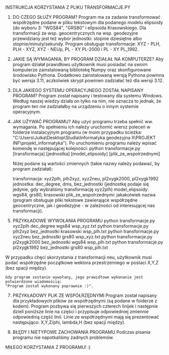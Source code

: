 INSTRUKCJA KORZYSTANIA Z PLIKU TRANSFORMACJE.PY

1. DO CZEGO SŁUŻY PROGRAM?
	Program ma za zadanie transformować współrzędne podane w pliku tekstowym dla podanego modelu elipsoidy (do wyboru 3: "WGS84", "GRS80" i
	elipsoida Krasowskiego. Dla transformacji ze wsp. geocentrycznych na wsp. geodezyjne przewidziany jest też wybór jednostki: stopnie 
	dziesiętne albo stopnie/minuty/sekundy. Program obsługuje transformacje: XYZ - PLH, PLH - XYZ, XYZ - NEUp, PL - XY PL-2000 i
	PL - XY PL_1992.

2. JAKIE SĄ WYMAGANIA, BY PROGRAM DZIAŁAŁ NA KOMPUTERZE?
	Aby program działał prawidłowo użytkownik musi posiadać na swoim komputerze zainstalowaną bibliotekę Numpy oraz skonfigurowane
	środowisko Pythona. Dodatkowo zainstalowaną wersją Pythona powinna być wersja 3.11, aczkolwiek skrypt powinien zadziałać też 
	dla wersji 3.12.

3. DLA JAKIEGO SYSTEMU OPERACYJNEGO ZOSTAŁ NAPISANY PROGRAM?
	Program został napisany i testowany dla systemu Windows. Według naszej wiedzy działa on tylko na nim, nie oznacza to jednak, że
	program ten nie zadziałałby na urządzeniu o innym systemie operacyjnym.
	
4. JAK UŻYWAĆ PROGRAMU?
	Aby użyć programu trzeba spełnić ww. wymagania. Po spełnieniu ich należy uruchomić wiersz poleceń w folderze instalacyjnym programu
	(w moim przypadku ścieżka: "C:\Users\Julka\Desktop\Studia\Informatyka geodezyjna II\PROJEKT INF\projekt_informatyka").
	Po uruchomieniu programu należy wpisać komendę w następującej kolejności:
	python transformacje.py [transformacja] [jednostka] [model_elipsoidy] [plik_ze_wspolrzednymi]
	  
	Niżej podane są wartości zmiennych (takie nazwy należy podawać, by program zadziałał):
	  
	transformacja: xyz2plh, plh2xyz, xyz2neu, pl2xygk2000, pl2xygk1992
	jednostka: dec_degree, dms, bez_jednostki (jednostkę podaje się jedynie, gdy wybraliśmy transformację xyz2plh)
	model_elipsoidy: wgs84, grs80, krasowski
	plik_ze_wspolrzednymi: jakakolwiek nazwa (program obsługuje pliki tekstowe zawierające współrzędne geocentryczne, jak i geodezyjne - w zależności od interesującej nas transformacji).

5. PRZYKŁADOWE WYWOŁANIA PROGRAMU
	python transformacje.py xyz2plh dec_degree wgs84 wsp_xyz.txt
	python transformacje.py plh2xyz bez_jednostki krasowski wsp_plh.txt
	python transformacje.py xyz2neu bez_jednostki grs80 wsp_xyz.txt
	python transformacje.py pl2xygk2000 bez_jednostki wgs84 wsp_plh.txt
	python transformacje.py pl2xygk1992 bez_jednostki grs80 wsp_plh.txt

W przypadku chęci skorzystania z transformacji neu, użytkownik musi podać współrzędne początkowe wektora przestrzennego w postaci X,Y,Z (bez spacji między).
	
	Gdy program zostanie wywołany, jego prawidłowe wykonanie jest potwierdzone wiadomością: 
	"Program został wykonany poprawnie :)".
	
7. PRZYKŁADOWY PLIK ZE WSPÓŁRZĘDNYMI
	Program został napisany dla przykładowych plików ze współrzędnymi (są podane w folderze z kodem).
	Program pozbywa się pierwszych czterech linijek i następnie dzieli poniższe linie na części i przypisuje odpowiedniej zmiennie
	odpowiednią część linii. Linie ze współrzędnymi mają się prezentować następująco: X,Y,Z/phi, lambda,H (bez spacji między).

8. BŁĘDY I NIETYPOWE ZACHOWANIA PROGRAMU
	Podczas pisania programu nie napotkaliśmy żadnych problemów.
	
MIŁEGO KORZYSTANIA Z PROGRAMU! :)
